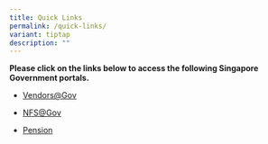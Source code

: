 ```yaml
---
title: Quick Links
permalink: /quick-links/
variant: tiptap
description: ""
---
```

<p><strong>Please click on the links below to access the following Singapore Government portals.</strong>
</p>
<ul data-tight="true" class="tight">
<li>
<p><a href="https://www.vendors.gov.sg/" rel="noopener nofollow" target="_blank">Vendors@Gov</a>
</p>
<p></p>
</li>
<li>
<p><a href="https://www.nfs.gov.sg/psp/nfsprd/?cmd=login&amp;languageCd=ENG&amp;" rel="noopener nofollow" target="_blank">NFS@Gov</a>
</p>
<p></p>
</li>
<li>
<p><a href="https://www.hrp.gov.sg/" rel="noopener nofollow" target="_blank">Pension</a>
</p>
</li>
</ul>
<p></p>